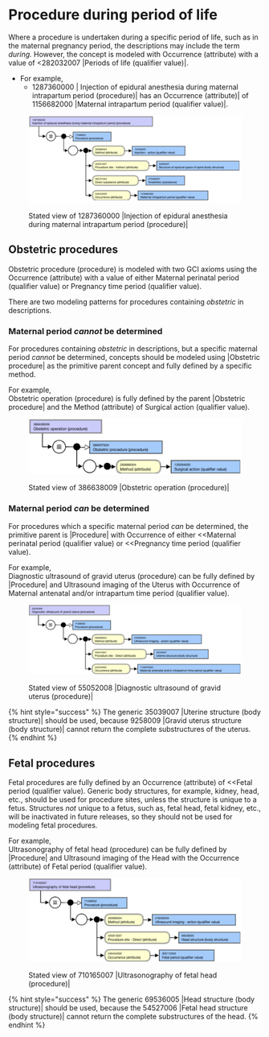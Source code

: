# Procedure during period of life

Where a procedure is undertaken during a specific period of life, such as in the maternal pregnancy period, the descriptions may include the term _during._  However, the concept is modeled with Occurrence (attribute) with a value of <282032007 |Periods of life (qualifier value)|.

* For example,
  * 1287360000 | Injection of epidural anesthesia during maternal intrapartum period (procedure)| has an Occurrence (attribute)| of 1156682000 |Maternal intrapartum period (qualifier value)|.

<figure><img src="../../../../../.gitbook/assets/image (17).png" alt=""><figcaption><p>Stated view of 1287360000 |Injection of epidural anesthesia during maternal intrapartum period (procedure)|</p></figcaption></figure>

## Obstetric procedures <a href="#obstetric-procedures" id="obstetric-procedures"></a>

Obstetric procedure (procedure) is modeled with two GCI axioms using the Occurrence (attribute) with a value of either Maternal perinatal period (qualifier value) or Pregnancy time period (qualifier value).

There are two modeling patterns for procedures containing _obstetric_ in descriptions.

### Maternal period _cannot_ be determined <a href="#maternal-period-cannot-be-determined" id="maternal-period-cannot-be-determined"></a>

For procedures containing _obstetric_ in descriptions, but a specific maternal period _cannot_ be determined, concepts should be modeled using |Obstetric procedure| as the primitive parent concept and fully defined by a specific method.

For example,\
Obstetric operation (procedure) is fully defined by the parent |Obstetric procedure| and the Method (attribute) of Surgical action (qualifier value).

<figure><img src="../../../../../.gitbook/assets/image (16).png" alt=""><figcaption><p>Stated view of 386638009 |Obstetric operation (procedure)|</p></figcaption></figure>

### Maternal period _can_ be determined <a href="#maternal-period-can-be-determined" id="maternal-period-can-be-determined"></a>

For procedures which a specific maternal period _can_ be determined, the primitive parent is |Procedure| with Occurrence of either <\<Maternal perinatal period (qualifier value) or <\<Pregnancy time period (qualifier value).

For example,\
Diagnostic ultrasound of gravid uterus (procedure) can be fully defined by |Procedure| and Ultrasound imaging of the Uterus with Occurrence of Maternal antenatal and/or intrapartum time period (qualifier value).

<figure><img src="../../../../../.gitbook/assets/image (15).png" alt=""><figcaption><p>Stated view of 55052008 |Diagnostic ultrasound of gravid uterus (procedure)|</p></figcaption></figure>

{% hint style="success" %}
The generic 35039007 |Uterine structure (body structure)| should be used, because 9258009 |Gravid uterus structure (body structure)| cannot return the complete substructures of the uterus.
{% endhint %}

## Fetal procedures <a href="#fetal-procedures" id="fetal-procedures"></a>

Fetal procedures are fully defined by an Occurrence (attribute) of <\<Fetal period (qualifier value).  Generic body structures, for example, kidney, head, etc., should be used for procedure sites, unless the structure is unique to a fetus.  Structures _not_ unique to a fetus, such as, fetal head, fetal kidney, etc., will be inactivated in future releases, so they should not be used for modeling fetal procedures.

For example,\
Ultrasonography of fetal head (procedure) can be fully defined by |Procedure| and Ultrasound imaging of the Head with the Occurrence (attribute) of Fetal period (qualifier value).

<figure><img src="../../../../../.gitbook/assets/image (14).png" alt=""><figcaption><p>Stated view of 710165007 |Ultrasonography of fetal head (procedure)|</p></figcaption></figure>

{% hint style="success" %}
The generic 69536005 |Head structure (body structure)| should be used, because the 54527006 |Fetal head structure (body structure)| cannot return the complete substructures of the head.
{% endhint %}
